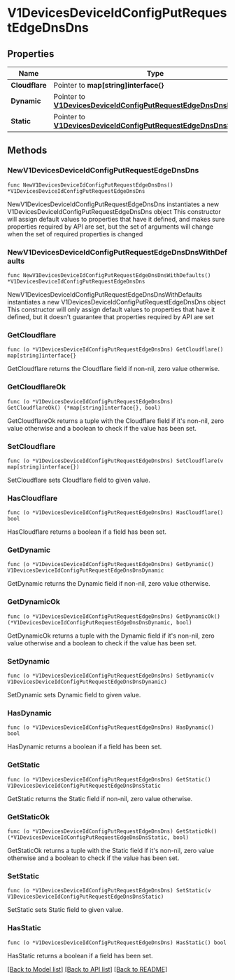 # V1DevicesDeviceIdConfigPutRequestEdgeDnsDns

## Properties

Name | Type | Description | Notes
------------ | ------------- | ------------- | -------------
**Cloudflare** | Pointer to **map[string]interface{}** |  | [optional] 
**Dynamic** | Pointer to [**V1DevicesDeviceIdConfigPutRequestEdgeDnsDnsDynamic**](V1DevicesDeviceIdConfigPutRequestEdgeDnsDnsDynamic.md) |  | [optional] 
**Static** | Pointer to [**V1DevicesDeviceIdConfigPutRequestEdgeDnsDnsStatic**](V1DevicesDeviceIdConfigPutRequestEdgeDnsDnsStatic.md) |  | [optional] 

## Methods

### NewV1DevicesDeviceIdConfigPutRequestEdgeDnsDns

`func NewV1DevicesDeviceIdConfigPutRequestEdgeDnsDns() *V1DevicesDeviceIdConfigPutRequestEdgeDnsDns`

NewV1DevicesDeviceIdConfigPutRequestEdgeDnsDns instantiates a new V1DevicesDeviceIdConfigPutRequestEdgeDnsDns object
This constructor will assign default values to properties that have it defined,
and makes sure properties required by API are set, but the set of arguments
will change when the set of required properties is changed

### NewV1DevicesDeviceIdConfigPutRequestEdgeDnsDnsWithDefaults

`func NewV1DevicesDeviceIdConfigPutRequestEdgeDnsDnsWithDefaults() *V1DevicesDeviceIdConfigPutRequestEdgeDnsDns`

NewV1DevicesDeviceIdConfigPutRequestEdgeDnsDnsWithDefaults instantiates a new V1DevicesDeviceIdConfigPutRequestEdgeDnsDns object
This constructor will only assign default values to properties that have it defined,
but it doesn't guarantee that properties required by API are set

### GetCloudflare

`func (o *V1DevicesDeviceIdConfigPutRequestEdgeDnsDns) GetCloudflare() map[string]interface{}`

GetCloudflare returns the Cloudflare field if non-nil, zero value otherwise.

### GetCloudflareOk

`func (o *V1DevicesDeviceIdConfigPutRequestEdgeDnsDns) GetCloudflareOk() (*map[string]interface{}, bool)`

GetCloudflareOk returns a tuple with the Cloudflare field if it's non-nil, zero value otherwise
and a boolean to check if the value has been set.

### SetCloudflare

`func (o *V1DevicesDeviceIdConfigPutRequestEdgeDnsDns) SetCloudflare(v map[string]interface{})`

SetCloudflare sets Cloudflare field to given value.

### HasCloudflare

`func (o *V1DevicesDeviceIdConfigPutRequestEdgeDnsDns) HasCloudflare() bool`

HasCloudflare returns a boolean if a field has been set.

### GetDynamic

`func (o *V1DevicesDeviceIdConfigPutRequestEdgeDnsDns) GetDynamic() V1DevicesDeviceIdConfigPutRequestEdgeDnsDnsDynamic`

GetDynamic returns the Dynamic field if non-nil, zero value otherwise.

### GetDynamicOk

`func (o *V1DevicesDeviceIdConfigPutRequestEdgeDnsDns) GetDynamicOk() (*V1DevicesDeviceIdConfigPutRequestEdgeDnsDnsDynamic, bool)`

GetDynamicOk returns a tuple with the Dynamic field if it's non-nil, zero value otherwise
and a boolean to check if the value has been set.

### SetDynamic

`func (o *V1DevicesDeviceIdConfigPutRequestEdgeDnsDns) SetDynamic(v V1DevicesDeviceIdConfigPutRequestEdgeDnsDnsDynamic)`

SetDynamic sets Dynamic field to given value.

### HasDynamic

`func (o *V1DevicesDeviceIdConfigPutRequestEdgeDnsDns) HasDynamic() bool`

HasDynamic returns a boolean if a field has been set.

### GetStatic

`func (o *V1DevicesDeviceIdConfigPutRequestEdgeDnsDns) GetStatic() V1DevicesDeviceIdConfigPutRequestEdgeDnsDnsStatic`

GetStatic returns the Static field if non-nil, zero value otherwise.

### GetStaticOk

`func (o *V1DevicesDeviceIdConfigPutRequestEdgeDnsDns) GetStaticOk() (*V1DevicesDeviceIdConfigPutRequestEdgeDnsDnsStatic, bool)`

GetStaticOk returns a tuple with the Static field if it's non-nil, zero value otherwise
and a boolean to check if the value has been set.

### SetStatic

`func (o *V1DevicesDeviceIdConfigPutRequestEdgeDnsDns) SetStatic(v V1DevicesDeviceIdConfigPutRequestEdgeDnsDnsStatic)`

SetStatic sets Static field to given value.

### HasStatic

`func (o *V1DevicesDeviceIdConfigPutRequestEdgeDnsDns) HasStatic() bool`

HasStatic returns a boolean if a field has been set.


[[Back to Model list]](../README.md#documentation-for-models) [[Back to API list]](../README.md#documentation-for-api-endpoints) [[Back to README]](../README.md)


